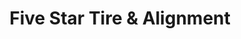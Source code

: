 ---
title: "Five Star Tire & Alignment"
url: /athens/five-star-tire-and-alignment/
shop: car repair
---